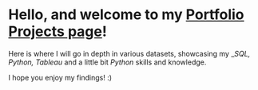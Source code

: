 
# Hello, and welcome to my [Portfolio Projects page](https://tetianashchudla.github.io/Portfolio.github.io/)!

Here is where I will go in depth in various datasets, showcasing my __SQL, Python, Tableau_ and a little bit _Python_ skills and knowledge. 

I hope you enjoy my findings! :)
